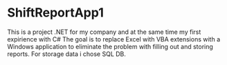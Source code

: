 # ShiftReportApp1
This is a project .NET for my company and at the same time my first expirience with C#
The goal is to replace Excel with VBA extensions with a Windows application to eliminate the problem with filling out and storing reports.
For storage data i chose SQL DB.

